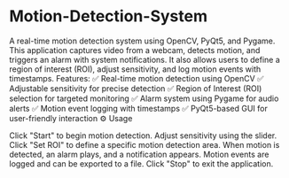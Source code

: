 # Motion-Detection-System
A real-time motion detection system using OpenCV, PyQt5, and Pygame. This application captures video from a webcam, detects motion, and triggers an alarm with system notifications. It also allows users to define a region of interest (ROI), adjust sensitivity, and log motion events with timestamps.
Features:
✅ Real-time motion detection using OpenCV
✅ Adjustable sensitivity for precise detection
✅ Region of Interest (ROI) selection for targeted monitoring
✅ Alarm system using Pygame for audio alerts
✅ Motion event logging with timestamps
✅ PyQt5-based GUI for user-friendly interaction
⚙ Usage

Click "Start" to begin motion detection.
Adjust sensitivity using the slider.
Click "Set ROI" to define a specific motion detection area.
When motion is detected, an alarm plays, and a notification appears.
Motion events are logged and can be exported to a file.
Click "Stop" to exit the application.
